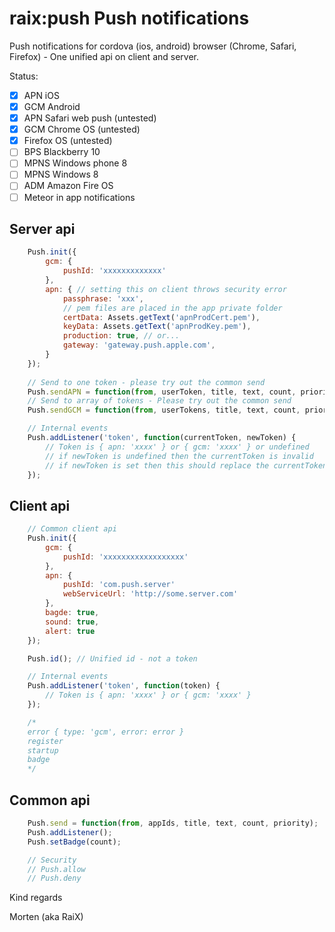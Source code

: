 raix:push Push notifications
=========

Push notifications for cordova (ios, android) browser (Chrome, Safari, Firefox) - One unified api on client and server.

Status:
* [x] APN iOS
* [x] GCM Android
* [x] APN Safari web push (untested)
* [x] GCM Chrome OS (untested)
* [x] Firefox OS (untested)
* [ ] BPS Blackberry 10
* [ ] MPNS Windows phone 8
* [ ] MPNS Windows 8
* [ ] ADM Amazon Fire OS
* [ ] Meteor in app notifications

## Server api

```js
    Push.init({
        gcm: {
            pushId: 'xxxxxxxxxxxxx'
        },
        apn: { // setting this on client throws security error
            passphrase: 'xxx',
            // pem files are placed in the app private folder
            certData: Assets.getText('apnProdCert.pem'),
            keyData: Assets.getText('apnProdKey.pem'),
            production: true, // or...
            gateway: 'gateway.push.apple.com',
        }
    });
    
    // Send to one token - please try out the common send
    Push.sendAPN = function(from, userToken, title, text, count, priority);
    // Send to array of tokens - Please try out the common send
    Push.sendGCM = function(from, userTokens, title, text, count, priority)

    // Internal events
    Push.addListener('token', function(currentToken, newToken) {
        // Token is { apn: 'xxxx' } or { gcm: 'xxxx' } or undefined
        // if newToken is undefined then the currentToken is invalid
        // if newToken is set then this should replace the currentToken
    });    
```

## Client api
```js
    // Common client api
    Push.init({
        gcm: {
            pushId: 'xxxxxxxxxxxxxxxxxx'
        },
        apn: {
            pushId: 'com.push.server'
            webServiceUrl: 'http://some.server.com'
        },
        bagde: true,
        sound: true,
        alert: true
    });

    Push.id(); // Unified id - not a token

    // Internal events
    Push.addListener('token', function(token) {
        // Token is { apn: 'xxxx' } or { gcm: 'xxxx' }
    });

    /*
    error { type: 'gcm', error: error }
    register
    startup
    badge
    */
```

## Common api
```js
    Push.send = function(from, appIds, title, text, count, priority);
    Push.addListener();
    Push.setBadge(count);

    // Security
    // Push.allow
    // Push.deny
```

Kind regards

Morten (aka RaiX)
